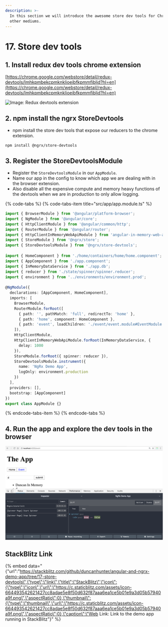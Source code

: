 ```yaml
---
description: >-
  In this section we will introduce the awesome store dev tools for Chrome and
  other mediums.
---
```


# 17. Store dev tools

## 1. Install redux dev tools chrome extension

​[https://chrome.google.com/webstore/detail/redux-devtools/lmhkpmbekcpmknklioeibfkpmmfibljd?hl=en](https://chrome.google.com/webstore/detail/redux-devtools/lmhkpmbekcpmknklioeibfkpmmfibljd?hl=en)​

![Image: Redux devtools extension](https://blobscdn.gitbook.com/v0/b/gitbook-28427.appspot.com/o/assets%2F-LBrKUK581lwLgG0REVS%2F-LBrWXz_gT2F_dhtsHjY%2F-LBrWZGbEsvKZH3Tzwjq%2Fredux-dev-tools.png?generation=1525644940724530&alt=media)

## 2. npm install the ngrx StoreDevtools

* npm install the store dev tools that expose our reducers to the chrome extension.

```text
npm install @ngrx/store-devtools
```

## 3. Register the StoreDevtoolsModule

* Register the `StoreDevtoolsModule` in our `AppModule`.
* Name our app in the config to know which app we are dealing with in the browser extension.
* Also disable all the expensive compute and memory heavy functions of the devtools when we are in production to only allow logging. 

{% code-tabs %}
{% code-tabs-item title="src/app/app.module.ts" %}
```typescript
import { BrowserModule } from '@angular/platform-browser';
import { NgModule } from '@angular/core';
import { HttpClientModule } from '@angular/common/http';
import { RouterModule } from '@angular/router';
import { HttpClientInMemoryWebApiModule } from 'angular-in-memory-web-api';
import { StoreModule } from '@ngrx/store';
import { StoreDevtoolsModule } from '@ngrx/store-devtools';

import { HomeComponent } from './home/containers/home/home.component';
import { AppComponent } from './app.component';
import { InMemoryDataService } from './app.db';
import { reducer } from './state/spinner/spinner.reducer';
import { environment } from '../environments/environment.prod';

@NgModule({
  declarations: [AppComponent, HomeComponent],
  imports: [
    BrowserModule,
    RouterModule.forRoot([
      { path: '', pathMatch: 'full', redirectTo: 'home' },
      { path: 'home', component: HomeComponent },
      { path: 'event', loadChildren: './event/event.module#EventModule' }
    ]),
    HttpClientModule,
    HttpClientInMemoryWebApiModule.forRoot(InMemoryDataService, {
      delay: 1000
    }),
    StoreModule.forRoot({ spinner: reducer }),
    StoreDevtoolsModule.instrument({
      name: 'NgRx Demo App',
      logOnly: environment.production
    })
  ],
  providers: [],
  bootstrap: [AppComponent]
})
export class AppModule {}

```
{% endcode-tabs-item %}
{% endcode-tabs %}

## 4. Run the app and explore the dev tools in the browser

![App running the store devtools](.gitbook/assets/image%20%2810%29.png)

## StackBlitz Link

{% embed data="{\"url\":\"https://stackblitz.com/github/duncanhunter/angular-and-ngrx-demo-app/tree/17-store-devtools\",\"type\":\"link\",\"title\":\"StackBlitz\",\"icon\":{\"type\":\"icon\",\"url\":\"https://c.staticblitz.com/assets/icon-664493542621427cc8adae5e8f50d632f87aaa6ea1ce5b01e9a3d05b57940a9f.png\",\"aspectRatio\":0},\"thumbnail\":{\"type\":\"thumbnail\",\"url\":\"https://c.staticblitz.com/assets/icon-664493542621427cc8adae5e8f50d632f87aaa6ea1ce5b01e9a3d05b57940a9f.png\",\"aspectRatio\":0},\"caption\":\"Web Link: Link to the demo app running in StackBlitz\"}" %}


